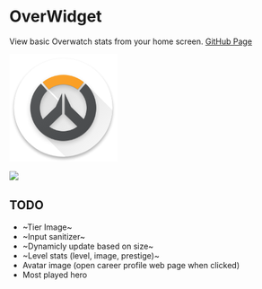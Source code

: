 # OverWidget
View basic Overwatch stats from your home screen.
[GitHub Page](https://kala30.github.io/OverWidget)

![launcher](/app/src/main/res/mipmap-xxxhdpi/ic_launcher.png)

![](/assets/img/homescreen_screenshots.png)

## TODO
- ~Tier Image~
- ~Input sanitizer~
- ~Dynamicly update based on size~
- ~Level stats (level, image, prestige)~
- Avatar image (open career profile web page when clicked)
- Most played hero
